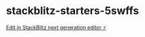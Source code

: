 # stackblitz-starters-5swffs

[Edit in StackBlitz next generation editor ⚡️](https://stackblitz.com/~/github.com/bcrhbrhcdb/stackblitz-starters-5swffs)